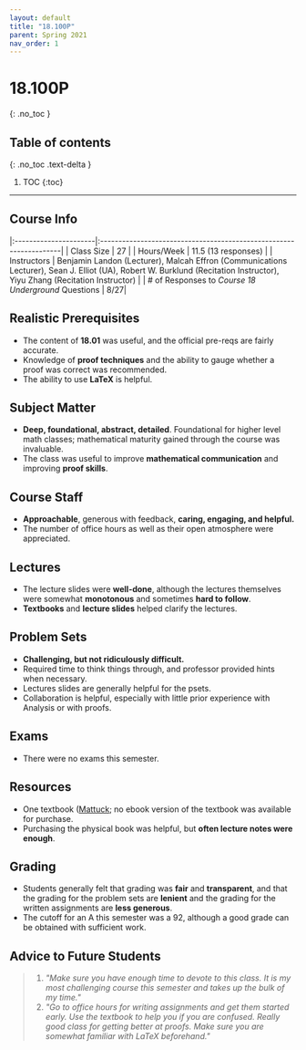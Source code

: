 ```yaml
---
layout: default
title: "18.100P"
parent: Spring 2021
nav_order: 1
---
```


# 18.100P

{: .no_toc }

## Table of contents

{: .no_toc .text-delta }

1. TOC
   {:toc}

---

## Course Info

|:----------------------|:-------------------------------------------------------------------|
| Class Size | 27 |
| Hours/Week | 11.5 (13 responses) |
| Instructors | Benjamin Landon (Lecturer), Malcah Effron (Communications Lecturer), Sean J. Elliot (UA), Robert W. Burklund (Recitation Instructor), Yiyu Zhang (Recitation Instructor) |
| # of Responses to _Course 18 Underground_ Questions | 8/27|

## Realistic Prerequisites

- The content of **18.01** was useful, and the official pre-reqs are fairly accurate.
- Knowledge of **proof techniques** and the ability to gauge whether a proof was correct was recommended.
- The ability to use **LaTeX** is helpful.

## Subject Matter

- **Deep, foundational, abstract, detailed**. Foundational for higher level math classes; mathematical maturity gained through the course was invaluable.
- The class was useful to improve **mathematical communication** and improving **proof skills**.

## Course Staff

- **Approachable**, generous with feedback, **caring, engaging, and helpful.**
- The number of office hours as well as their open atmosphere were appreciated.

## Lectures

- The lecture slides were **well-done**, although the lectures themselves were somewhat **monotonous** and sometimes **hard to follow**.
- **Textbooks** and **lecture slides** helped clarify the lectures.

## Problem Sets

- **Challenging, but not ridiculously difficult.**
- Required time to think things through, and professor provided hints when necessary.
- Lectures slides are generally helpful for the psets.
- Collaboration is helpful, especially with little prior experience with Analysis or with proofs.

## Exams

- There were no exams this semester.

## Resources

- One textbook ([Mattuck](https://www.amazon.com/Introduction-Analysis-Arthur-Mattuck/dp/1484814118); no ebook version of the textbook was available for purchase.
- Purchasing the physical book was helpful, but **often lecture notes were enough**.

## Grading

- Students generally felt that grading was **fair** and **transparent**, and that the grading for the problem sets are **lenient** and the grading for the written assignments are **less generous**.
- The cutoff for an A this semester was a 92, although a good grade can be obtained with sufficient work.

## Advice to Future Students

> 1. _"Make sure you have enough time to devote to this class. It is my most challenging course this semester and takes up the bulk of my time."_
> 2. _"Go to office hours for writing assignments and get them started early. Use the textbook to help you if you are confused. Really good class for getting better at proofs. Make sure you are somewhat familiar with LaTeX beforehand."_

<!-- ## Syllabus
Click [**here**](/assets/files/100P_Syllabus_Spring2021.pdf) for a PDF of this course's syllabus. -->
